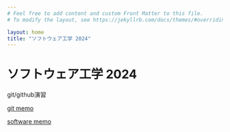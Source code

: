 ```yaml
---
# Feel free to add content and custom Front Matter to this file.
# To modify the layout, see https://jekyllrb.com/docs/themes/#overriding-theme-defaults

layout: home
title: "ソフトウェア工学 2024"
---
```


# ソフトウェア工学 2024

git/github演習

[git memo](/docs/git-memo)

[software memo](/docs/software-memo)
